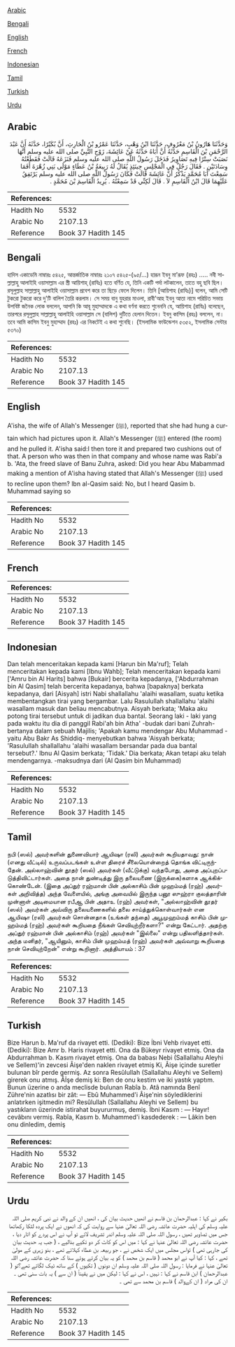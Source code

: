 [Arabic](#arabic)

[Bengali](#bengali)

[English](#english)

[French](#french)

[Indonesian](#indonesian)

[Tamil](#tamil)

[Turkish](#turkish)

[Urdu](#urdu)

## Arabic


<div dir="rtl" lang="ar" style={{fontSize:'larger',backgroundColor:'#f8f9fa',padding:20}}>
وَحَدَّثَنَا هَارُونُ بْنُ مَعْرُوفٍ، حَدَّثَنَا ابْنُ وَهْبٍ، حَدَّثَنَا عَمْرُو بْنُ الْحَارِثِ، أَنَّ بُكَيْرًا، حَدَّثَهُ أَنَّ عَبْدَ الرَّحْمَنِ بْنَ الْقَاسِمِ حَدَّثَهُ أَنَّ أَبَاهُ حَدَّثَهُ عَنْ عَائِشَةَ، زَوْجِ النَّبِيِّ صلى الله عليه وسلم أَنَّهَا نَصَبَتْ سِتْرًا فِيهِ تَصَاوِيرُ فَدَخَلَ رَسُولُ اللَّهِ صلى الله عليه وسلم فَنَزَعَهُ قَالَتْ فَقَطَعْتُهُ وِسَادَتَيْنِ ‏.‏ فَقَالَ رَجُلٌ فِي الْمَجْلِسِ حِينَئِذٍ يُقَالُ لَهُ رَبِيعَةُ بْنُ عَطَاءٍ مَوْلَى بَنِي زُهْرَةَ أَفَمَا سَمِعْتَ أَبَا مُحَمَّدٍ يَذْكُرُ أَنَّ عَائِشَةَ قَالَتْ فَكَانَ رَسُولُ اللَّهِ صلى الله عليه وسلم يَرْتَفِقُ عَلَيْهِمَا قَالَ ابْنُ الْقَاسِمِ لاَ ‏.‏ قَالَ لَكِنِّي قَدْ سَمِعْتُهُ ‏.‏ يُرِيدُ الْقَاسِمَ بْنَ مُحَمَّدٍ ‏.‏
</div>
<div style={{backgroundColor:'#f8f9fa',padding:20, marginBottom: 10}}><table> <thead> <tr> <th>References:</th> <th></th> </tr> </thead> <tbody><tr><td>Hadith No</td><td>5532</td></tr><tr><td>Arabic No</td><td>2107.13</td></tr><tr><td>Reference</td><td>Book 37 Hadith 145</td></tr></tbody></table></div>

## Bengali


<div dir="ltr" lang="bn" style={{fontSize:'larger',backgroundColor:'#f8f9fa',padding:20}}>
হাদিস একাডেমি নাম্বারঃ ৫৪২৫, আন্তর্জাতিক নাম্বারঃ ২১০৭ ৫৪২৫-(৯৫/...) হারূন ইবনু মা’রূফ (রহঃ) ..... নবী সাল্লাল্লাহু আলাইহি ওয়াসাল্লাম এর স্ত্রী আয়িশাহ্ (রাযিঃ) হতে বর্ণিত যে, তিনি একটি পর্দা লটকালেন, তাতে বহু ছবি ছিল। রসূলুল্লাহ সাল্লাল্লাহু আলাইহি ওয়াসাল্লাম প্রবেশ করে তা ছিড়ে ফেলে দিলেন। তিনি [আয়িশাহ (রাযিঃ)] বলেন, আমি সেটি টুকরো টুকরো করে দু'টি বালিশ তৈরি করলাম। সে সময় বানু যুহরার মাওলা, রাবী'আহ ইবনু আতা নামে পরিচিত সভায় উপবিষ্ট জনৈক লোক বললেন, আপনি কি আবূ মুহাম্মাদকে এ কথা বর্ণনা করতে শুনেননি যে, আয়িশাহ (রাযিঃ) বলেছেন, তারপরে রসূলুল্লাহ সাল্লাল্লাহু আলাইহি ওয়াসাল্লাম সে (বালিশ) দুটিতে হেলান দিতেন। ইবনু কাসিম (রহঃ) বললেন, না। তবে আমি কাসিম ইবনু মুহাম্মাদ (রহঃ) এর নিকটেই এ কথা শুনেছি। (ইসলামিক ফাউন্ডেশন ৫৩৫২, ইসলামিক সেন্টার ৫৩৭০)
</div>
<div style={{backgroundColor:'#f8f9fa',padding:20, marginBottom: 10}}><table> <thead> <tr> <th>References:</th> <th></th> </tr> </thead> <tbody><tr><td>Hadith No</td><td>5532</td></tr><tr><td>Arabic No</td><td>2107.13</td></tr><tr><td>Reference</td><td>Book 37 Hadith 145</td></tr></tbody></table></div>

## English


<div dir="ltr" lang="en" style={{fontSize:'larger',backgroundColor:'#f8f9fa',padding:20}}>
A'isha, the wife of Allah's Messenger (ﷺ), reported that she had hung a curtain which had pictures upon it. Allah's Messenger (ﷺ) entered (the room) and he pulled it. A'isha said:I then tore it and prepared two cushions out of that. A person who was then in that company and whose name was Rabi'a b. 'Ata, the freed slave of Banu Zuhra, asked: Did you hear Abu Mabammad making a mention of A'isha having stated that Allah's Messenger (ﷺ) used to recline upon them? lbn al-Qasim said: No, but I heard Qasim b. Muhammad saying so
</div>
<div style={{backgroundColor:'#f8f9fa',padding:20, marginBottom: 10}}><table> <thead> <tr> <th>References:</th> <th></th> </tr> </thead> <tbody><tr><td>Hadith No</td><td>5532</td></tr><tr><td>Arabic No</td><td>2107.13</td></tr><tr><td>Reference</td><td>Book 37 Hadith 145</td></tr></tbody></table></div>

## French


<div dir="ltr" lang="fr" style={{fontSize:'larger',backgroundColor:'#f8f9fa',padding:20}}>

</div>
<div style={{backgroundColor:'#f8f9fa',padding:20, marginBottom: 10}}><table> <thead> <tr> <th>References:</th> <th></th> </tr> </thead> <tbody><tr><td>Hadith No</td><td>5532</td></tr><tr><td>Arabic No</td><td>2107.13</td></tr><tr><td>Reference</td><td>Book 37 Hadith 145</td></tr></tbody></table></div>

## Indonesian


<div dir="ltr" lang="id" style={{fontSize:'larger',backgroundColor:'#f8f9fa',padding:20}}>
Dan telah menceritakan kepada kami [Harun bin Ma'ruf]; Telah menceritakan kepada kami [Ibnu Wahb]; Telah menceritakan kepada kami ['Amru bin Al Harits] bahwa [Bukair] bercerita kepadanya, ['Abdurrahman bin Al Qasim] telah bercerita kepadanya, bahwa [bapaknya] berkata kepadanya, dari [Aisyah] istri Nabi shallallahu 'alaihi wasallam, suatu ketika membentangkan tirai yang bergambar. Lalu Rasulullah shallallahu 'alaihi wasallam masuk dan beliau mencabutnya. Aisyah berkata; 'Maka aku potong tirai tersebut untuk di jadikan dua bantal. Seorang laki - laki yang pada waktu itu dia di panggil Rabi'ah bin Atha' -budak dari bani Zuhrah- bertanya dalam sebuah Majilis; 'Apakah kamu mendengar Abu Muhammad -yaitu Abu Bakr As Shiddiq- menyebutkan bahwa 'Aisyah berkata; 'Rasulullah shallallahu 'alaihi wasallam bersandar pada dua bantal tersebut?.' Ibnu Al Qasim berkata; 'Tidak.' Dia berkata; Akan tetapi aku telah mendengarnya. -maksudnya dari (Al Qasim bin Muhammad)
</div>
<div style={{backgroundColor:'#f8f9fa',padding:20, marginBottom: 10}}><table> <thead> <tr> <th>References:</th> <th></th> </tr> </thead> <tbody><tr><td>Hadith No</td><td>5532</td></tr><tr><td>Arabic No</td><td>2107.13</td></tr><tr><td>Reference</td><td>Book 37 Hadith 145</td></tr></tbody></table></div>

## Tamil


<div dir="ltr" lang="ta" style={{fontSize:'larger',backgroundColor:'#f8f9fa',padding:20}}>
நபி (ஸல்) அவர்களின் துணைவியார் ஆயிஷா (ரலி) அவர்கள் கூறியதாவது: நான் (எனது வீட்டில்) உருவப்படங்கள் உள்ள திரைச் சீலையொன்றைத் தொங்க விட்டிருந்தேன். அல்லாஹ்வின் தூதர் (ஸல்) அவர்கள் (வீட்டுக்கு) வந்தபோது, அதை அப்புறப்படுத்திவிட்டார்கள். அதை நான் துண்டித்து இரு தலையணை (இருக்கை)களாக ஆக்கிக்கொண்டேன். (இதை அப்துர் ரஹ்மான் பின் அல்காசிம் பின் முஹம்மத் (ரஹ்) அவர்கள் அறிவித்த) அந்த வேளையில், அங்கு அவையில் இருந்த பனூ ஸுஹ்ரா குலத்தாரின் முன்னாள் அடிமையான ரபீஆ பின் அதாஉ (ரஹ்) அவர்கள், "அல்லாஹ்வின் தூதர் (ஸல்) அவர்கள் அவ்விரு தலையணைகளில் தலை சாய்த்துக்கொள்வார்கள் என ஆயிஷா (ரலி) அவர்கள் சொன்னதாக (உங்கள் தந்தை) அபூமுஹம்மத் காசிம் பின் முஹம்மத் (ரஹ்) அவர்கள் கூறியதை நீங்கள் செவியுற்றீர்களா?" என்று கேட்டார். அதற்கு அப்துர் ரஹ்மான் பின் அல்காசிம் (ரஹ்) அவர்கள் "இல்லை" என்று பதிலளித்தார்கள். அந்த மனிதர், "ஆயினும், காசிம் பின் முஹம்மத் (ரஹ்) அவர்கள் அவ்வாறு கூறியதை நான் செவியுற்றேன்" என்று கூறினார். அத்தியாயம் : 37
</div>
<div style={{backgroundColor:'#f8f9fa',padding:20, marginBottom: 10}}><table> <thead> <tr> <th>References:</th> <th></th> </tr> </thead> <tbody><tr><td>Hadith No</td><td>5532</td></tr><tr><td>Arabic No</td><td>2107.13</td></tr><tr><td>Reference</td><td>Book 37 Hadith 145</td></tr></tbody></table></div>

## Turkish


<div dir="ltr" lang="tr" style={{fontSize:'larger',backgroundColor:'#f8f9fa',padding:20}}>
Bize Harun b. Ma'ruf da rivayet etti. (Dediki): Bize İbni Vehb rivayet etti. (Dediki): Bize Amr b. Haris rivayet etti. Ona da Bükeyr rivayet etmiş. Ona da Abdurrahman b. Kasım rivayet etmiş. Ona da babası Nebi (Sallallahu Aleyhi ve Sellem)'in zevcesi Âişe'den naklen rivayet etmiş Ki, Âişe içinde suretler bulunan bîr perde germiş. Az sonra Resûlullah (Sallallahu Aleyhi ve Sellem) girerek onu atmış. Âİşe demiş ki: Ben de onu kestim ve iki yastık yaptım. Bunun üzerine o anda meclisde bulunan Rabîa b. Atâ namında Benî Zühre'nin azatlısı bir zât: — Ebû Muhammed'i Âişe'nin söylediklerini anlatırken işitmedin mi? Resûlullah (Sallallahu Aleyhi ve Sellem) bu yastıkların üzerinde istirahat buyururmuş, demiş. İbni Kasım : — Hayır! cevâbını vermiş. Rabîa, Kasım b. Muhammed'i kasdederek : — Lâkin ben onu dinledim, demiş
</div>
<div style={{backgroundColor:'#f8f9fa',padding:20, marginBottom: 10}}><table> <thead> <tr> <th>References:</th> <th></th> </tr> </thead> <tbody><tr><td>Hadith No</td><td>5532</td></tr><tr><td>Arabic No</td><td>2107.13</td></tr><tr><td>Reference</td><td>Book 37 Hadith 145</td></tr></tbody></table></div>

## Urdu


<div dir="rtl" lang="ur" style={{fontSize:'larger',backgroundColor:'#f8f9fa',padding:20}}>
بکیر نے کہا : عبدالرحمان بن قاسم نے انھیں حدیث بیان کی ، انھیں ان کے والد نے نبی کریم صلی اللہ علیہ وسلم کی اہلیہ حضرت عائشہ رضی اللہ تعالیٰ عنہا سے روایت کی کہ انھوں نے ایک پردہ لٹکا رکھاتھا جس میں تصاویر تھیں ، رسول اللہ صلی اللہ علیہ وسلم اندر تشریف لائے تو آپ نے اس پردے کو اتار دیا ، حضرت عائشہ رضی اللہ تعالیٰ عنہا نے کہا : میں اس کو کاٹ کر دو تکیے بنالیے ، ( جب یہ حدیث بیان کی جارہی تھی ) تواس مجلس میں ایک شخص نے ، جو ربیعہ بن عطاء کہلاتے تھے ، بنو زہری کے مولیٰ تھے ، کہا : کیا آپ نے ابو محمد ( قاسم بن محمد ) کو یہ بیان کرتے ہوئے سنا کہ حضرت عائشہ رضی اللہ تعالیٰ عنہا نے فرمایا : رسول اللہ صلی اللہ علیہ وسلم ان دونوں ( تکیوں ) کے ساتھ ٹیک لگاتے تھے؟تو ( عبدالرحمان ) ابن قاسم نے کہا : نہیں ، اس نے کہا : لیکن میں نے یقیناً ( ان سے ) یہ بات سنی تھی ۔ ان کی مراد ( ان کےوالد ) قاسم بن محمد سے تھی ۔
</div>
<div style={{backgroundColor:'#f8f9fa',padding:20, marginBottom: 10}}><table> <thead> <tr> <th>References:</th> <th></th> </tr> </thead> <tbody><tr><td>Hadith No</td><td>5532</td></tr><tr><td>Arabic No</td><td>2107.13</td></tr><tr><td>Reference</td><td>Book 37 Hadith 145</td></tr></tbody></table></div>